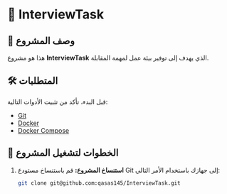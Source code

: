# 🎤 InterviewTask

## 📖 وصف المشروع
هذا هو مشروع **InterviewTask** الذي يهدف إلى توفير بيئة عمل لمهمة المقابلة.

## 🛠️ المتطلبات
قبل البدء، تأكد من تثبيت الأدوات التالية:
- [Git](https://git-scm.com/)
- [Docker](https://www.docker.com/get-started)
- [Docker Compose](https://docs.docker.com/compose/)

## 🚀 الخطوات لتشغيل المشروع

1. **استنساخ المشروع:**
   قم باستنساخ مستودع Git إلى جهازك باستخدام الأمر التالي:
   ```bash
   git clone git@github.com:qasas145/InterviewTask.git
